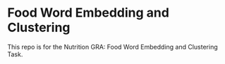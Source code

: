 # Food Word Embedding and Clustering
This repo is for the Nutrition GRA: Food Word Embedding and Clustering Task.
